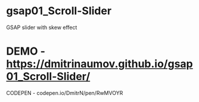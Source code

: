 # gsap01_Scroll-Slider
GSAP slider with skew effect

# DEMO - https://dmitrinaumov.github.io/gsap01_Scroll-Slider/
CODEPEN - codepen.io/DmitrN/pen/RwMVOYR
